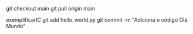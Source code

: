 git checkout main 
git pull origin main 

exemplificarIC
git add hello_world.py
git commit -m "Adiciona o código Olá Mundo"

